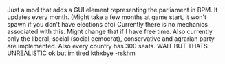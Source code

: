 Just a mod that adds a GUI element representing the parliament in BPM.
It updates every month. (Might take a few months at game start, it won't spawn if you don't have elections ofc)
Currently there is no mechanics associated with this. Might change that if I have free time.
Also currently only the liberal, social (social democrat), conservative and agrarian party are implemented.
Also every country has 300 seats.
WAIT BUT THATS UNREALISTIC ok but im tired
kthxbye
-rskhm